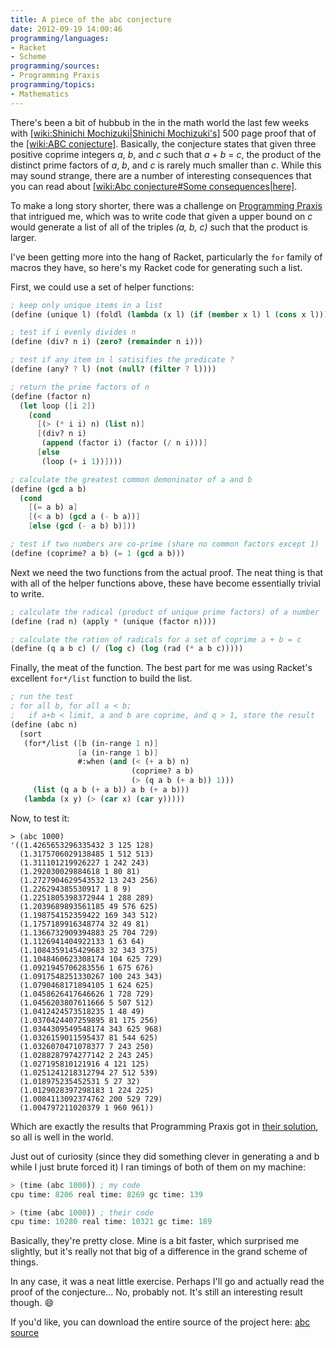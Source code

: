 ```yaml
---
title: A piece of the abc conjecture
date: 2012-09-19 14:00:46
programming/languages:
- Racket
- Scheme
programming/sources:
- Programming Praxis
programming/topics:
- Mathematics
---
```

There's been a bit of hubbub in the in the math world the last few weeks with [[wiki:Shinichi Mochizuki|Shinichi Mochizuki's]]() 500 page proof that of the [[wiki:ABC conjecture]](). Basically, the conjecture states that given three positive coprime integers *a*, *b*, and *c* such that *a* + *b* = *c*, the product of the distinct prime factors of *a*, *b*, and *c* is rarely much smaller than *c*. While this may sound strange, there are a number of interesting consequences that you can read about [[wiki:Abc conjecture#Some consequences|here]]().

To make a long story shorter, there was a challenge on <a href="http://programmingpraxis.com/2012/09/18/abc-conjecture/" title="ABC Conjecture">Programming Praxis</a> that intrigued me, which was to write code that given a upper bound on *c* would generate a list of all of the triples *(a, b, c)* such that the product is larger.

<!--more-->

I've been getting more into the hang of Racket, particularly the `for` family of macros they have, so here's my Racket code for generating such a list.

First, we could use a set of helper functions:

```scheme
; keep only unique items in a list
(define (unique l) (foldl (lambda (x l) (if (member x l) l (cons x l))) '() l))

; test if i evenly divides n
(define (div? n i) (zero? (remainder n i)))

; test if any item in l satisifies the predicate ?
(define (any? ? l) (not (null? (filter ? l))))

; return the prime factors of n
(define (factor n)
  (let loop ([i 2])
    (cond
      [(> (* i i) n) (list n)]
      [(div? n i)
       (append (factor i) (factor (/ n i)))]
      [else 
       (loop (+ i 1))])))

; calculate the greatest common demoninator of a and b
(define (gcd a b)
  (cond
    [(= a b) a]
    [(< a b) (gcd a (- b a))]
    [else (gcd (- a b) b)]))

; test if two numbers are co-prime (share no common factors except 1)
(define (coprime? a b) (= 1 (gcd a b)))
```

Next we need the two functions from the actual proof. The neat thing is that with all of the helper functions above, these have become essentially trivial to write. 

```scheme
; calculate the radical (product of unique prime factors) of a number
(define (rad n) (apply * (unique (factor n))))

; calculate the ration of radicals for a set of coprime a + b = c
(define (q a b c) (/ (log c) (log (rad (* a b c)))))
```

Finally, the meat of the function. The best part for me was using Racket's excellent `for*/list` function to build the list.

```scheme
; run the test
; for all b, for all a < b; 
;   if a+b < limit, a and b are coprime, and q > 1, store the result 
(define (abc n)
  (sort 
   (for*/list ([b (in-range 1 n)]
               [a (in-range 1 b)]
               #:when (and (< (+ a b) n)
                           (coprime? a b)
                           (> (q a b (+ a b)) 1)))
     (list (q a b (+ a b)) a b (+ a b)))
   (lambda (x y) (> (car x) (car y)))))
```

Now, to test it:

```
> (abc 1000)
'((1.4265653296335432 3 125 128)
  (1.3175706029138485 1 512 513)
  (1.311101219926227 1 242 243)
  (1.292030029884618 1 80 81)
  (1.2727904629543532 13 243 256)
  (1.226294385530917 1 8 9)
  (1.2251805398372944 1 288 289)
  (1.2039689893561185 49 576 625)
  (1.198754152359422 169 343 512)
  (1.1757189916348774 32 49 81)
  (1.1366732909394883 25 704 729)
  (1.1126941404922133 1 63 64)
  (1.1084359145429683 32 343 375)
  (1.1048460623308174 104 625 729)
  (1.0921945706283556 1 675 676)
  (1.0917548251330267 100 243 343)
  (1.0790468171894105 1 624 625)
  (1.0458626417646626 1 728 729)
  (1.0456203807611666 5 507 512)
  (1.0412424573518235 1 48 49)
  (1.0370424407259895 81 175 256)
  (1.0344309549548174 343 625 968)
  (1.0326159011595437 81 544 625)
  (1.0326070471078377 7 243 250)
  (1.0288287974277142 2 243 245)
  (1.027195810121916 4 121 125)
  (1.0251241218312794 27 512 539)
  (1.018975235452531 5 27 32)
  (1.0129028397298183 1 224 225)
  (1.0084113092374762 200 529 729)
  (1.004797211020379 1 960 961))

```

Which are exactly the results that Programming Praxis got in <a href="http://programmingpraxis.com/2012/09/18/abc-conjecture/2/" title="Programming Praxis: abc conjecture">their solution</a>, so all is well in the world. 

Just out of curiosity (since they did something clever in generating a and b while I just brute forced it) I ran timings of both of them on my machine:

```scheme
> (time (abc 1000)) ; my code
cpu time: 8206 real time: 8269 gc time: 139

> (time (abc 1000)) ; their code
cpu time: 10280 real time: 10321 gc time: 189
```

Basically, they're pretty close. Mine is a bit faster, which surprised me slightly, but it's really not that big of a difference in the grand scheme of things. 

In any case, it was a neat little exercise. Perhaps I'll go and actually read the proof of the conjecture... No, probably not. It's still an interesting result though. :smile:

If you'd like, you can download the entire source of the project here: <a href="https://github.com/jpverkamp/small-projects/blob/master/blog/abc.ss" title="abc source">abc source</a>
